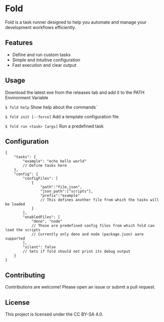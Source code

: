 # Fold

Fold is a task runner designed to help you automate and manage your development workflows efficiently.

## Features

- Define and run custom tasks
- Simple and intuitive configuration
- Fast execution and clear output

## Usage

Download the latest exe from the releases tab and add it to the PATH Environment Variable

```$ fold help``` Show help about the commands`

```$ fold init [--force]``` Add a template configuration file

```$ fold run <task> [args]``` Run a predefined task

## Configuration

```
{
    "tasks": {
        "example": "echo hello world"
        // Define tasks here
    },
    "config": {
        "configFiles": [
            {
                "path":"file.json",
                "json_path":["scripts"],
                "prefix":"example"
                // This defines another file from which the tasks will be loaded
            }
        ],
        "enabledFiles": [
            "deno", "node"
            // Those are predefined config files from which fold can load the scripts
            // Currently only deno and node (package.json) aare supported
        ],
        "silent": false
        // Sets if fold should not print its debug output
    }
}
```

## Contributing

Contributions are welcome! Please open an issue or submit a pull request.

## License

This project is licensed under the CC BY-SA 4.0.